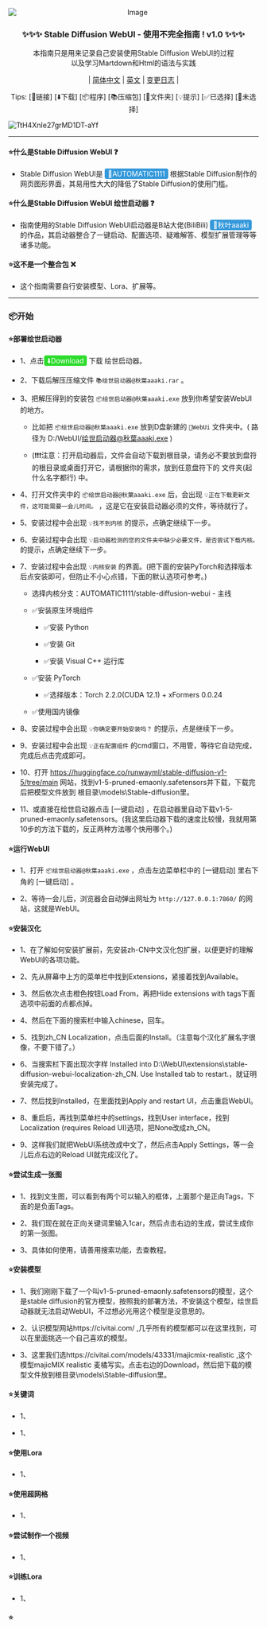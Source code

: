 <p align="center">
<img src="https://github.com/StrangeJoe2613/Stable_Diffusion_WebUI_Incomplete_Guide/assets/107075016/028d6f66-2d74-43a7-94bd-e2fc291dfaff" alt="Image" style="display: block; margin: auto;" />
</p>

<h3 align="center">✨✨✨ Stable Diffusion WebUI - 使用不完全指南 ! v1.0 ✨✨✨</h3>

<p align="center">本指南只是用来记录自己安装使用Stable Diffusion WebUI的过程<br>
以及学习Martdown和Html的语法与实践</p>

<div align="center">
  
| [简体中文](https://github.com/StrangeJoe2613/Stable_Diffusion_WebUI_Incomplete_Guide) | [英文](https://github.com/StrangeJoe2613/Stable_Diffusion_WebUI_Incomplete_Guide/blob/main/README.en_US.md) | [变更日志]() |
</div>

<p align="center">
Tips:
<a>[🔗链接]</a> <a>[⬇️下载]</a> <a>[📦程序]</a> <a>[📚压缩包]</a> <a>[📁文件夹]</a> <a>[💡提示]</a> <a>[✅已选择]</a> <a>[🔳未选择]</a>
</p>

![TtH4XnIe27grMD1DT-aYf](https://github.com/StrangeJoe2613/Stable_Diffusion_WebUI_Incomplete_Guide/assets/107075016/869afb2f-8cbb-4a32-b8fc-be449aa50225)

---

#### ⭐什么是Stable Diffusion WebUI ❓
 - Stable Diffusion WebUI是 <a href="https://github.com/AUTOMATIC1111/stable-diffusion-webui" style="background-color: #3498db; color: #ffffff; padding: 2px 6px; text-decoration: none; border-radius: 4px;">🔗AUTOMATIC1111</a> 根据Stable Diffusion制作的网页图形界面，其易用性大大的降低了Stable Diffusion的使用门槛。

#### ⭐什么是Stable Diffusion WebUI 绘世启动器 ❓
 - 指南使用的Stable Diffusion WebUI启动器是B站大佬(BiliBili) <a href="https://space.bilibili.com/12566101" style="background-color: #3498db; color: #ffffff; padding: 2px 6px; text-decoration: none; border-radius: 4px;">🔗秋叶aaaki</a> 的作品，其启动器整合了一键启动、配置选项、疑难解答、模型扩展管理等等诸多功能。

#### ⭐这不是一个整合包 ❌
 - 这个指南需要自行安装模型、Lora、扩展等。

---


### 📦开始

#### ⭐部署绘世启动器

 - 1、点击<a href="https://github.com/StrangeJoe2613/Stable_Diffusion_WebUI_Incomplete_Guide/raw/main/%E7%BB%98%E4%B8%96%E5%90%AF%E5%8A%A8%E5%99%A8@%E7%A7%8B%E8%91%89aaaki.rar" style="background-color: #2CDC2C; color: #ffffff; padding: 2px 6px; text-decoration: none; border-radius: 4px;">⬇️Download</a> 下载 绘世启动器。 

 - 2、下载后解压压缩文件 `📚绘世启动器@秋葉aaaki.rar` 。
 
 - 3、把解压得到的安装包 `📦绘世启动器@秋葉aaaki.exe` 放到你希望安装WebUI的地方。
   
     - 比如把 `📦绘世启动器@秋葉aaaki.exe` 放到D盘新建的 `📁WebUi` 文件夹中。( 路径为 D:/WebUI/绘世启动器@秋葉aaaki.exe )
       
     - (❗❗❗注意：打开启动器后，文件会自动下载到根目录，请务必不要放到盘符的根目录或桌面打开它，请根据你的需求，放到任意盘符下的 文件夹(起什么名字都行) 中。
       
 - 4、打开文件夹中的 `📦绘世启动器@秋葉aaaki.exe` 后，会出现 `💡正在下载更新文件，这可能需要一会儿时间。` ，这是它在安装启动器必须的文件，等待就行了。
 
 - 5、安装过程中会出现 `💡找不到内核` 的提示，点确定继续下一步。
 
 - 6、安装过程中会出现 `💡启动器检测的您的文件夹中缺少必要文件，是否尝试下载内核。` 的提示，点确定继续下一步。
 
 - 7、安装过程中会出现 `💡内核安装` 的界面。(把下面的安装PyTorch和选择版本后点安装即可，但防止不小心点错，下面的默认选项可参考。)
   
     - 选择内核分支：AUTOMATIC1111/stable-diffusion-webui - 主线
       
     - ✅安装原生环境组件
       
       - ✅安装 Python
         
       - ✅安装 Git
         
       - ✅安装 Visual C++ 运行库
         
     - ✅安装 PyTorch
       
       - ✅选择版本：Torch 2.2.0(CUDA 12.1) + xFormers 0.0.24
         
     - ✅使用国内镜像
       
 - 8、安装过程中会出现 `💡你确定要开始安装吗？` 的提示，点是继续下一步。
 
 - 9、安装过程中会出现 `💡正在配置组件` 的cmd窗口，不用管，等待它自动完成，完成后点击完成即可。

 - 10、打开 https://huggingface.co/runwayml/stable-diffusion-v1-5/tree/main 网站，找到v1-5-pruned-emaonly.safetensors并下载，下载完后把模型文件放到 根目录\models\Stable-diffusion里。

 - 11、或直接在绘世启动器点击 [一键启动] ，在启动器里自动下载v1-5-pruned-emaonly.safetensors。(我这里启动器下载的速度比较慢，我就用第10步的方法下载的，反正两种方法哪个快用哪个。)


#### ⭐运行WebUI

 - 1、打开 `📦绘世启动器@秋葉aaaki.exe` ，点击左边菜单栏中的 [一键启动] 里右下角的 [一键启动] 。

 - 2、等待一会儿后，浏览器会自动弹出网址为 `http://127.0.0.1:7860/` 的网站，这就是WebUI。

#### ⭐安装汉化

 - 1、在了解如何安装扩展前，先安装zh-CN中文汉化包扩展，以便更好的理解WebUI的各项功能。

 - 2、先从屏幕中上方的菜单栏中找到Extensions，紧接着找到Available。

 - 3、然后依次点击橙色按钮Load From，再把Hide extensions with tags下面选项中前面的点都点掉。

 - 4、然后在下面的搜索栏中输入chinese，回车。

 - 5、找到zh_CN Localization，点击后面的Install。（注意每个汉化扩展名字很像，不要下错了。）

 - 6、当搜索栏下面出现次字样 Installed into D:\WebUI\extensions\stable-diffusion-webui-localization-zh_CN. Use Installed tab to restart.，就证明安装完成了。

 - 7、然后找到Installed，在里面找到Apply and restart UI，点击重启WebUI。

 - 8、重启后，再找到菜单栏中的settings，找到User interface，找到Localization  (requires Reload UI)选项，把None改成zh_CN。

 - 9、这样我们就把WebUI系统改成中文了，然后点击Apply Settings，等一会儿后点右边的Reload UI就完成汉化了。

#### ⭐尝试生成一张图

 - 1、找到文生图，可以看到有两个可以输入的框体，上面那个是正向Tags，下面的是负面Tags。

 - 2、我们现在就在正向关键词里输入1car，然后点击右边的生成，尝试生成你的第一张图。

 - 3、具体如何使用，请善用搜索功能，去查教程。

#### ⭐安装模型

 - 1、我们刚刚下载了一个叫v1-5-pruned-emaonly.safetensors的模型，这个是stable diffusion的官方模型，按照我的部署方法，不安装这个模型，绘世启动器就无法启动WebUI，不过想必光用这个模型是没意思的。

 - 2、认识模型网站https://civitai.com/ ,几乎所有的模型都可以在这里找到，可以在里面挑选一个自己喜欢的模型。

 - 3、这里我们选https://civitai.com/models/43331/majicmix-realistic ,这个模型majicMIX realistic 麦橘写实。点击右边的Download，然后把下载的模型文件放到根目录\models\Stable-diffusion里。

#### ⭐关键词

 - 1、



 - 1、

#### ⭐使用Lora

 - 1、

#### ⭐使用超网格

 - 1、

#### ⭐尝试制作一个视频

 - 1、

#### ⭐训练Lora

 - 1、

#### ⭐
